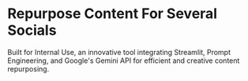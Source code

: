 # Repurpose Content For Several Socials
Built for Internal Use, an innovative tool integrating Streamlit, Prompt Engineering, and Google's Gemini API for efficient and creative content repurposing.

